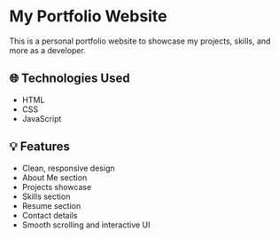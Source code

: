 # My Portfolio Website

This is a personal portfolio website to showcase my projects, skills, and more as a developer.

## 🌐 Technologies Used

- HTML
- CSS
- JavaScript

## 💡 Features

- Clean, responsive design
- About Me section
- Projects showcase
- Skills section 
- Resume section
- Contact details
- Smooth scrolling and interactive UI
